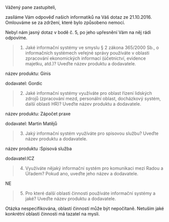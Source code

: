 Vážený pane zastupiteli,

zasíláme Vám odpověď našich informatiků na Váš dotaz ze 21.10.2016. Omlouváme se za zdržení, které bylo způsobeno nemocí.

Nebyl nám jasný dotaz v bodě č. 5, po jeho upřesnění Vám na něj rádi odpovíme. 

> 1. Jaké informační systémy ve smyslu § 2 zákona 365/2000 Sb., o informačních systémech veřejné správy používáte v oblasti zpracování ekonomických informací (účetnictví, evidence majetku, atd.)? Uveďte název produktu a dodavatele.

název produktu: Ginis

dodavatel: Gordic

> 2. Jaké informační systémy využíváte pro oblast řízení lidských zdrojů (zpracování mezd, personální oblast, docházkový systém, další oblasti HR)? Uveďte název produktu a dodavatele.

název produktu: Zápočet praxe

dodavatel: Martin Matějů

> 3. Jaký informační systém využíváte pro spisovou službu? Uveďte název produktu a dodavatele. 

název produktu :Spisová služba

dodavatel:ICZ

> 4. Využíváte nějaký informační systém pro komunikaci mezi Radou a Úřadem? Pokud ano, uveďte jeho název a dodavatele.

NE

> 5. Pro které další oblasti činnosti používáte informační systémy a jaké? Uveďte název produktu a dodavatele.

Otázka nespecifikována, oblastí činností může být nepočítaně. Netuším jaké konkrétní oblasti činnosti má tazatel na mysli.
